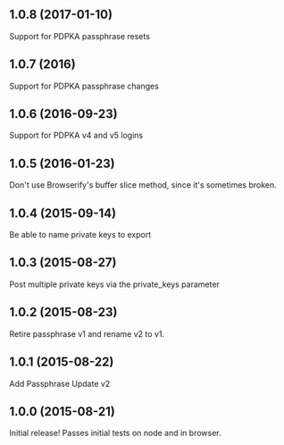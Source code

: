 ## 1.0.8 (2017-01-10)

Support for PDPKA passphrase resets

## 1.0.7 (2016)

Support for PDPKA passphrase changes

## 1.0.6 (2016-09-23)

Support for PDPKA v4 and v5 logins

## 1.0.5 (2016-01-23)

Don't use Browserify's buffer slice method, since it's sometimes
broken.

## 1.0.4 (2015-09-14)

Be able to name private keys to export

## 1.0.3 (2015-08-27)

Post multiple private keys via the private_keys parameter

## 1.0.2 (2015-08-23)

Retire passphrase v1 and rename v2 to v1.

## 1.0.1 (2015-08-22)

Add Passphrase Update v2

## 1.0.0 (2015-08-21)

Initial release! Passes initial tests on node and in browser.
